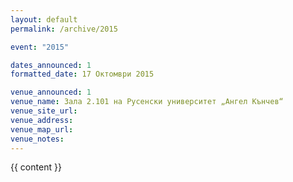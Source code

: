 ```yaml
---
layout: default
permalink: /archive/2015

event: "2015"

dates_announced: 1
formatted_date: 17 Октомври 2015

venue_announced: 1
venue_name: Зала 2.101 на Русенски университет „Ангел Кънчев“
venue_site_url:
venue_address:
venue_map_url:
venue_notes:
---
```


{{ content }}
